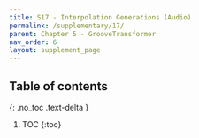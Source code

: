 ```yaml
---
title: S17 - Interpolation Generations (Audio)
permalink: /supplementary/17/
parent: Chapter 5 - GrooveTransformer
nav_order: 6
layout: supplement_page
---
```

## Table of contents
{: .no_toc .text-delta }

1. TOC
{:toc}